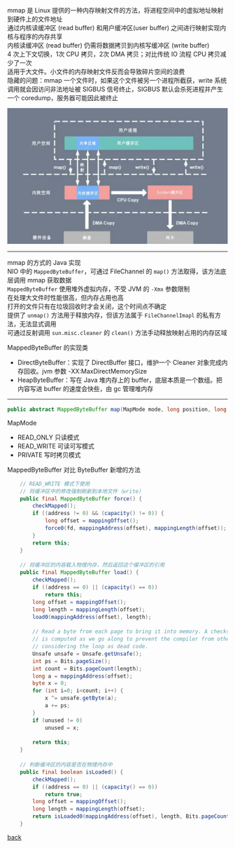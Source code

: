 mmap 是 Linux 提供的一种内存映射文件的方法，将进程空间中的虚拟地址映射到硬件上的文件地址  
通过内核读缓冲区 (read buffer) 和用户缓冲区(user buffer) 之间进行映射实现内核与程序的内存共享  
内核读缓冲区 (read buffer) 仍需将数据拷贝到内核写缓冲区 (write buffer)  
4 次上下文切换，1次 CPU 拷贝，2次 DMA 拷贝；对比传统 IO 流程 CPU 拷贝减少了一次    
适用于大文件。小文件的内存映射文件反而会导致碎片空间的浪费  
隐藏的问题：mmap 一个文件时，如果这个文件被另一个进程所截获，write 系统调用就会因访问非法地址被 SIGBUS 信号终止，SIGBUS 默认会杀死进程并产生一个 coredump，服务器可能因此被终止  

![image](image/4.png)  

---

mmap 的方式的 Java 实现   
NIO 中的 `MappedByteBuffer`，可通过 FileChannel 的 `map()` 方法取得，该方法底层调用 mmap 获取数据  
`MappedByteBuffer` 使用堆外虚拟内存，不受 JVM 的 `-Xmx` 参数限制  
在处理大文件时性能很高，但内存占用也高  
打开的文件只有在垃圾回收时才会关闭，这个时间点不确定  
提供了 `unmap()` 方法用于释放内存，但该方法属于 `FileChannelImapl` 的私有方法，无法显式调用  
可通过反射调用 `sun.misc.cleaner` 的 `clean()` 方法手动释放映射占用的内存区域  

MappedByteBuffer 的实现类  
- DirectByteBuffer：实现了 DirectBuffer 接口，维护一个 Cleaner 对象完成内存回收。jvm 参数 -XX:MaxDirectMemorySize    
- HeapByteBuffer：写在 Java 堆内存上的 buffer，底层本质是一个数组。把内容写进 buffer 的速度会快些，由 gc 管理堆内存    

---

```Java
public abstract MappedByteBuffer map(MapMode mode, long position, long size) throws IOException;
```

MapMode  
- READ_ONLY 只读模式  
- READ_WRITE 可读可写模式  
- PRIVATE 写时拷贝模式  

MappedByteBuffer 对比 ByteBuffer 新增的方法  
```Java
    // READ_WRITE 模式下使用  
    // 将缓冲区中的修改强制刷新到本地文件（write）
    public final MappedByteBuffer force() {
        checkMapped();
        if ((address != 0) && (capacity() != 0)) {
            long offset = mappingOffset();
            force0(fd, mappingAddress(offset), mappingLength(offset));
        }
        return this;
    }

    // 将缓冲区的内容载入物理内存，然后返回这个缓冲区的引用  
    public final MappedByteBuffer load() {
        checkMapped();
        if ((address == 0) || (capacity() == 0))
            return this;
        long offset = mappingOffset();
        long length = mappingLength(offset);
        load0(mappingAddress(offset), length);

        // Read a byte from each page to bring it into memory. A checksum
        // is computed as we go along to prevent the compiler from otherwise
        // considering the loop as dead code.
        Unsafe unsafe = Unsafe.getUnsafe();
        int ps = Bits.pageSize();
        int count = Bits.pageCount(length);
        long a = mappingAddress(offset);
        byte x = 0;
        for (int i=0; i<count; i++) {
            x ^= unsafe.getByte(a);
            a += ps;
        }
        if (unused != 0)
            unused = x;

        return this;
    }

    // 判断缓冲区的内容是否在物理内存中  
    public final boolean isLoaded() {
        checkMapped();
        if ((address == 0) || (capacity() == 0))
            return true;
        long offset = mappingOffset();
        long length = mappingLength(offset);
        return isLoaded0(mappingAddress(offset), length, Bits.pageCount(length));
    }

```

[back](../5.md)  
